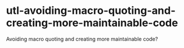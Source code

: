 # utl-avoiding-macro-quoting-and-creating-more-maintainable-code
Avoiding macro quoting and creating more maintainable code?  
